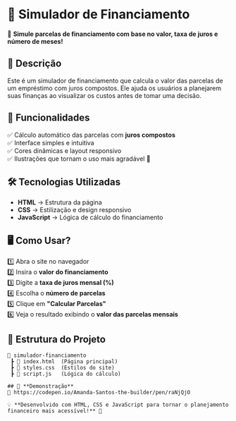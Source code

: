 
# 🏦 Simulador de Financiamento  

🔢 **Simule parcelas de financiamento com base no valor, taxa de juros e número de meses!**  

## 📌 **Descrição**  
Este é um simulador de financiamento que calcula o valor das parcelas de um empréstimo com juros compostos. Ele ajuda os usuários a planejarem suas finanças ao visualizar os custos antes de tomar uma decisão.  

## 🚀 **Funcionalidades**  
✅ Cálculo automático das parcelas com **juros compostos**  
✅ Interface simples e intuitiva  
✅ Cores dinâmicas e layout responsivo  
✅ Ilustrações que tornam o uso mais agradável 🎨  

## 🛠️ **Tecnologias Utilizadas**  
- **HTML** → Estrutura da página  
- **CSS** → Estilização e design responsivo  
- **JavaScript** → Lógica de cálculo do financiamento   

## 🖥️ **Como Usar?**  
1️⃣ Abra o site no navegador  
2️⃣ Insira o **valor do financiamento**  
3️⃣ Digite a **taxa de juros mensal (%)**  
4️⃣ Escolha o **número de parcelas**  
5️⃣ Clique em **"Calcular Parcelas"**  
6️⃣ Veja o resultado exibindo o **valor das parcelas mensais**  

## 📂 **Estrutura do Projeto**  
```
📂 simulador-financiamento  
 ┣ 📜 index.html  (Página principal)  
 ┣ 📜 styles.css  (Estilos do site)  
 ┣ 📜 script.js   (Lógica do cálculo)  
 
## 📌 **Demonstração**  
📎 https://codepen.io/Amanda-Santos-the-builder/pen/raNjQjO

💡 **Desenvolvido com HTML, CSS e JavaScript para tornar o planejamento financeiro mais acessível!** 🚀
